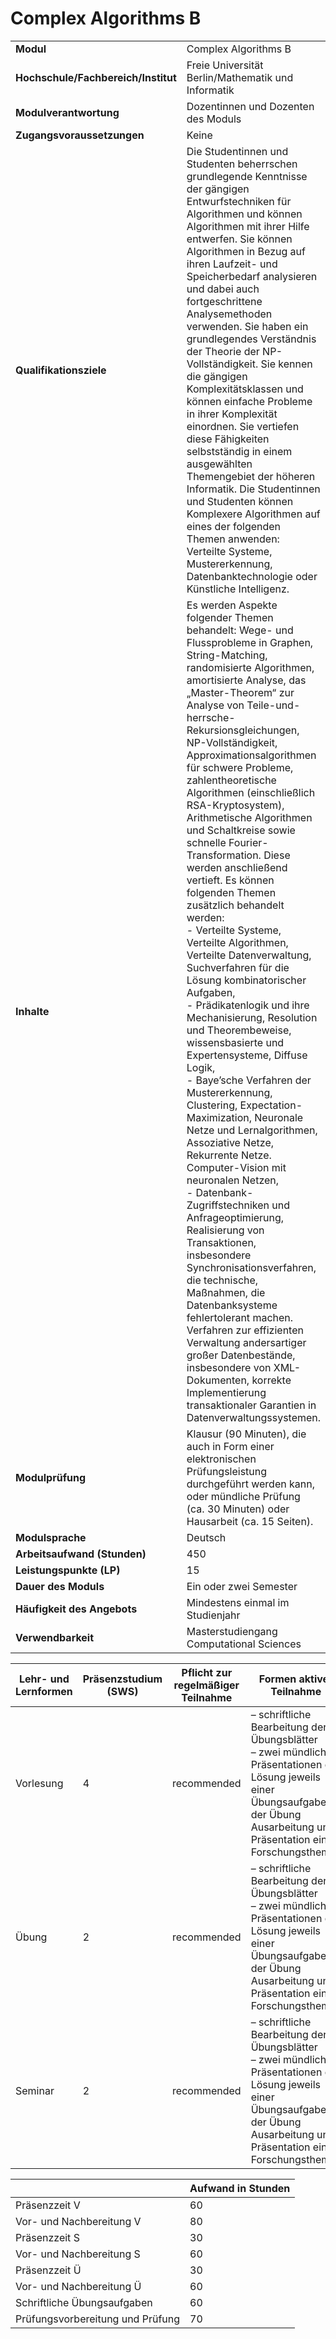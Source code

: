 # Complex Algorithms B
|                                    |   |
|------------------------------------|---|
|**Modul**                           | Complex Algorithms B |
|**Hochschule/Fachbereich/Institut** | Freie Universität Berlin/Mathematik und Informatik |
|**Modulverantwortung**              | Dozentinnen und Dozenten des Moduls |
|**Zugangsvoraussetzungen**          | Keine |
|**Qualifikationsziele**             | Die Studentinnen und Studenten beherrschen grundlegende Kenntnisse der gängigen Entwurfstechniken für Algorithmen und können Algorithmen mit ihrer Hilfe entwerfen. Sie können Algorithmen in Bezug auf ihren Laufzeit- und Speicherbedarf analysieren und dabei auch fortgeschrittene Analysemethoden verwenden. Sie haben ein grundlegendes Verständnis der Theorie der NP-Vollständigkeit. Sie kennen die gängigen Komplexitätsklassen und können einfache Probleme in ihrer Komplexität einordnen. Sie vertiefen diese Fähigkeiten selbstständig in einem ausgewählten Themengebiet der höheren Informatik. Die Studentinnen und Studenten können Komplexere Algorithmen auf eines der folgenden Themen anwenden: Verteilte Systeme, Mustererkennung, Datenbanktechnologie oder Künstliche Intelligenz. |
|**Inhalte**                         | Es werden Aspekte folgender Themen behandelt: Wege- und Flussprobleme in Graphen, String-Matching, randomisierte Algorithmen, amortisierte Analyse, das „Master-Theorem“ zur Analyse von Teile-und-herrsche-Rekursionsgleichungen, NP-Vollständigkeit, Approximationsalgorithmen für schwere Probleme, zahlentheoretische Algorithmen (einschließlich RSA-Kryptosystem), Arithmetische Algorithmen und Schaltkreise sowie schnelle Fourier- Transformation. Diese werden anschließend vertieft. Es können folgenden Themen zusätzlich behandelt werden:<br>- Verteilte Systeme, Verteilte Algorithmen, Verteilte Datenverwaltung, Suchverfahren für die Lösung kombinatorischer Aufgaben,<br>- Prädikatenlogik und ihre Mechanisierung, Resolution und Theorembeweise, wissensbasierte und Expertensysteme, Diffuse Logik,<br>- Baye’sche Verfahren der Mustererkennung, Clustering, Expectation-Maximization, Neuronale Netze und Lernalgorithmen, Assoziative Netze, Rekurrente Netze. Computer-Vision mit neuronalen Netzen,<br>- Datenbank-Zugriffstechniken und Anfrageoptimierung, Realisierung von Transaktionen, insbesondere Synchronisationsverfahren, die technische, Maßnahmen, die Datenbanksysteme fehlertolerant machen. Verfahren zur effizienten Verwaltung andersartiger großer Datenbestände, insbesondere von XML-Dokumenten, korrekte Implementierung transaktionaler Garantien in Datenverwaltungssystemen. |
|**Modulprüfung**                    | Klausur (90 Minuten), die auch in Form einer elektronischen Prüfungsleistung durchgeführt werden kann, oder mündliche Prüfung (ca. 30 Minuten) oder Hausarbeit (ca. 15 Seiten). |
|**Modulsprache**                    | Deutsch |
|**Arbeitsaufwand (Stunden)**        | 450 |
|**Leistungspunkte (LP)**            | 15 |
|**Dauer des Moduls**                | Ein oder zwei Semester |
|**Häufigkeit des Angebots**         | Mindestens einmal im Studienjahr |
|**Verwendbarkeit**                  | Masterstudiengang Computational Sciences |

| Lehr- und Lernformen | Präsenzstudium <br> (SWS) | Pflicht zur regelmäßiger Teilnahme | Formen aktiver Teilnahme |
| ---------------------|---------------------------|------------------------------------|------------------------- |
| Vorlesung            | 4                         | recommended                        | – schriftliche Bearbeitung der Übungsblätter<br>– zwei mündliche Präsentationen der Lösung jeweils einer Übungsaufgabe in der Übung<br>Ausarbeitung und Präsentation eines Forschungsthemas |
| Übung                | 2                         | recommended                        | – schriftliche Bearbeitung der Übungsblätter<br>– zwei mündliche Präsentationen der Lösung jeweils einer Übungsaufgabe in der Übung<br>Ausarbeitung und Präsentation eines Forschungsthemas |
| Seminar              | 2                         | recommended                        | – schriftliche Bearbeitung der Übungsblätter<br>– zwei mündliche Präsentationen der Lösung jeweils einer Übungsaufgabe in der Übung<br>Ausarbeitung und Präsentation eines Forschungsthemas |

|   | Aufwand in Stunden |
| - |--------------------|
| Präsenzzeit V                            | 60    |
| Vor- und Nachbereitung V                 | 80    |
| Präsenzzeit S                            | 30    |
| Vor- und Nachbereitung S                 | 60    |
| Präsenzzeit Ü                            | 30    |
| Vor- und Nachbereitung Ü                 | 60    |
| Schriftliche Übungsaufgaben              | 60    |
| Prüfungsvorbereitung und Prüfung         | 70    |
